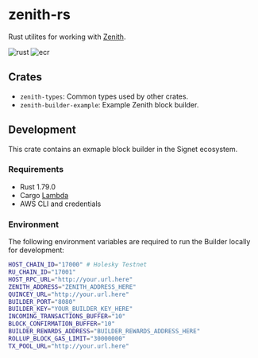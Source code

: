 # zenith-rs

Rust utilites for working with [Zenith](https://github.com/init4tech/zenith).

![rust](https://github.com/init4tech/zenith-rs/actions/workflows/rust-ci.yml/badge.svg) ![ecr](https://github.com/init4tech/zenith-rs/actions/workflows/ecr-cd.yml/badge.svg)

## Crates

- `zenith-types`: Common types used by other crates.
- `zenith-builder-example`: Example Zenith block builder.

## Development

This crate contains an exmaple block builder in the Signet ecosystem.

### Requirements

- Rust 1.79.0
- Cargo [Lambda](https://www.cargo-lambda.info/)
- AWS CLI and credentials

### Environment

The following environment variables are required to run the Builder locally for development:

```bash
HOST_CHAIN_ID="17000" # Holesky Testnet
RU_CHAIN_ID="17001"
HOST_RPC_URL="http://your.url.here"
ZENITH_ADDRESS="ZENITH_ADDRESS_HERE"
QUINCEY_URL="http://your.url.here"
BUILDER_PORT="8080"
BUILDER_KEY="YOUR_BUILDER_KEY_HERE"
INCOMING_TRANSACTIONS_BUFFER="10"
BLOCK_CONFIRMATION_BUFFER="10"
BUILDER_REWARDS_ADDRESS="BUILDER_REWARDS_ADDRESS_HERE"
ROLLUP_BLOCK_GAS_LIMIT="30000000"
TX_POOL_URL="http://your.url.here"
```
